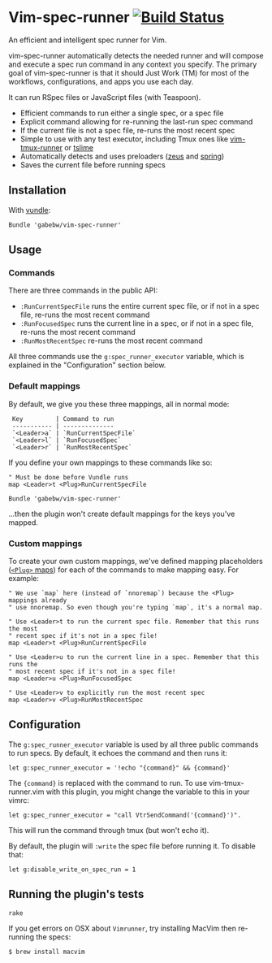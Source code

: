 Vim-spec-runner [![Build Status](https://travis-ci.org/gabebw/vim-spec-runner.svg?branch=master)](https://travis-ci.org/gabebw/vim-spec-runner)
============================================================

An efficient and intelligent spec runner for Vim.

vim-spec-runner automatically detects the needed runner and will compose and
execute a spec run command in any context you specify. The primary goal of
vim-spec-runner is that it should Just Work (TM) for most of the workflows,
configurations, and apps you use each day.

It can run RSpec files or JavaScript files (with Teaspoon).

* Efficient commands to run either a single spec, or a spec file
* Explicit command allowing for re-running the last-run spec command
* If the current file is not a spec file, re-runs the most recent spec
* Simple to use with any test executor, including Tmux ones like
  [vim-tmux-runner] or [tslime]
* Automatically detects and uses preloaders ([zeus] and [spring])
* Saves the current file before running specs

[zeus]: https://github.com/burke/zeus
[spring]: https://github.com/rails/spring
[vim-tmux-runner]: https://github.com/christoomey/vim-tmux-runner
[tslime]: https://github.com/jgdavey/tslime.vim

Installation
------------

With [vundle](https://github.com/gmarik/Vundle.vim):

```vim
Bundle 'gabebw/vim-spec-runner'
```

Usage
-----

### Commands

There are three commands in the public API:

* `:RunCurrentSpecFile` runs the entire current spec file, or if not in a spec
  file, re-runs the most recent command
* `:RunFocusedSpec` runs the current line in a spec, or if not in a spec file,
  re-runs the most recent command
* `:RunMostRecentSpec` re-runs the most recent command

All three commands use the `g:spec_runner_executor` variable, which is explained
in the "Configuration" section below.

### Default mappings

By default, we give you these three mappings, all in normal mode:

     Key         | Command to run
     ----------- | --------------
     `<Leader>a` | `RunCurrentSpecFile`
     `<Leader>l` | `RunFocusedSpec`
     `<Leader>r` | `RunMostRecentSpec`

If you define your own mappings to these commands like so:

```vim
" Must be done before Vundle runs
map <Leader>t <Plug>RunCurrentSpecFile

Bundle 'gabebw/vim-spec-runner'
```

...then the plugin won't create default mappings for the keys you've mapped.


### Custom mappings

To create your own custom mappings, we've defined mapping placeholders ([`<Plug>`
maps][plug]) for each of the commands to make mapping easy. For example:

```vim
" We use `map` here (instead of `nnoremap`) because the <Plug> mappings already
" use nnoremap. So even though you're typing `map`, it's a normal map.

" Use <Leader>t to run the current spec file. Remember that this runs the most
" recent spec if it's not in a spec file!
map <Leader>t <Plug>RunCurrentSpecFile

" Use <Leader>u to run the current line in a spec. Remember that this runs the
" most recent spec if it's not in a spec file!
map <Leader>u <Plug>RunFocusedSpec

" Use <Leader>v to explicitly run the most recent spec
map <Leader>v <Plug>RunMostRecentSpec
```

[plug]: http://vim.wikia.com/wiki/Mapping_keys_in_Vim_-_Tutorial_(Part_3)#Use_of_.3CPlug.3E

Configuration
-------------

The `g:spec_runner_executor` variable is used by all three public commands to
run specs. By default, it echoes the command and then runs it:

```vim
let g:spec_runner_executor = '!echo "{command}" && {command}'
```

The `{command}` is replaced with the command to run. To use vim-tmux-runner.vim with this
plugin, you might change the variable to this in your vimrc:

```vim
let g:spec_runner_executor = "call VtrSendCommand('{command}')".
```

This will run the command through tmux (but won't echo it).

By default, the plugin will `:write` the spec file before running it. To disable
that:

```vim
let g:disable_write_on_spec_run = 1
```

Running the plugin's tests
--------------------------

    rake

If you get errors on OSX about `Vimrunner`, try installing MacVim then re-running the specs:

    $ brew install macvim
